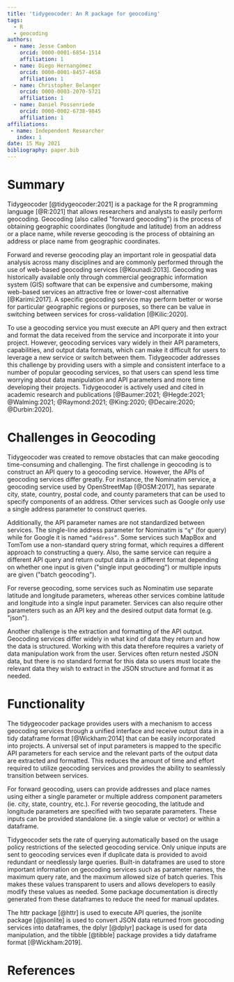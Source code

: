 ```yaml
---
title: 'tidygeocoder: An R package for geocoding'
tags:
  - R
  - geocoding
authors:
  - name: Jesse Cambon
    orcid: 0000-0001-6854-1514
    affiliation: 1
  - name: Diego Hernangómez
    orcid: 0000-0001-8457-4658
    affiliation: 1
  - name: Christopher Belanger
    orcid: 0000-0003-2070-5721
    affiliation: 1
  - name: Daniel Possenriede
    orcid: 0000-0002-6738-9845
    affiliation: 1
affiliations:
 - name: Independent Researcher
   index: 1
date: 15 May 2021
bibliography: paper.bib
---
```


# Summary

Tidygeocoder [@tidygeocoder:2021] is a package for the R programming language [@R:2021] that allows researchers and analysts to easily perform geocoding. Geocoding (also called "forward geocoding") is the process of obtaining geographic coordinates (longitude and latitude) from an address or a place name, while reverse geocoding is the process of obtaining an address or place name from geographic coordinates. 

Forward and reverse geocoding play an important role in geospatial data analysis across many disciplines and are commonly performed through the use of web-based geocoding services [@Kounadi:2013]. Geocoding was historically available only through commercial geographic information system (GIS) software that can be expensive and cumbersome, making web-based services an attractive free or lower-cost alternative [@Karimi:2017]. A specific geocoding service may perform better or worse for particular geographic regions or purposes, so there can be value in switching between services for cross-validation [@Kilic:2020]. 

To use a geocoding service you must execute an API query and then extract and format the data received from the service and incorporate it into your project. However, geocoding services vary widely in their API parameters, capabilities, and output data formats, which can make it difficult for users to leverage a new service or switch between them. Tidygeocoder addresses this challenge by providing users with a simple and consistent interface to a number of popular geocoding services, so that users can spend less time worrying about data manipulation and API parameters and more time developing their projects. Tidygeocoder is actively used and cited in academic research and publications [@Baumer:2021; @Hegde:2021; @Walming:2021; @Raymond:2021; @King:2020; @Decaire:2020; @Durbin:2020].

# Challenges in Geocoding

Tidygeocoder was created to remove obstacles that can make geocoding time-consuming and challenging. The first challenge in geocoding is to construct an API query to a geocoding service. However, the APIs of geocoding services differ greatly. For instance, the Nominatim service, a geocoding service used by OpenStreetMap [@OSM:2017], has separate city, state, country, postal code, and county parameters that can be used to specify components of an address. Other services such as Google only use a single address parameter to construct queries. 

Additionally, the API parameter names are not standardized between services. The single-line address parameter for Nominatim is `“q”` (for query) while for Google it is named `“address”`. Some services such MapBox and TomTom use a non-standard query string format, which requires a different approach to constructing a query. Also, the same service can require a different API query and return output data in a different format depending on whether one input is given ("single input geocoding") or multiple inputs are given ("batch geocoding"). 

For reverse geocoding, some services such as Nominatim use separate latitude and longitude parameters, whereas other services combine latitude and longitude into a single input parameter. Services can also require other parameters such as an API key and the desired output data format (e.g. "json"). 

Another challenge is the extraction and formatting of the API output. Geocoding services differ widely in what kind of data they return and how the data is structured. Working with this data therefore requires a variety of data manipulation work from the user. Services often return nested JSON data, but there is no standard format for this data so users must locate the relevant data they wish to extract in the JSON structure and format it as needed.

# Functionality

The tidygeocoder package provides users with a mechanism to access geocoding services through a unified interface and receive output data in a tidy dataframe format [@Wickham:2014] that can be easily incorporated into projects. A universal set of input parameters is mapped to the specific API parameters for each service and the relevant parts of the output data are extracted and formatted. This reduces the amount of time and effort required to utilize geocoding services and provides the ability to seamlessly transition between services. 

For forward geocoding, users can provide addresses and place names using either a single parameter or multiple address component parameters (ie. city, state, country, etc.). For reverse geocoding, the latitude and longitude parameters are specified with two separate parameters. These inputs can be provided standalone (ie. a single value or vector) or within a dataframe.

Tidygeocoder sets the rate of querying automatically based on the usage policy restrictions of the selected geocoding service. Only unique inputs are sent to geocoding services even if duplicate data is provided to avoid redundant or needlessly large queries. Built-in dataframes are used to store important information on geocoding services such as parameter names, the maximum query rate, and the maximum allowed size of batch queries. This makes these values transparent to users and allows developers to easily modify these values as needed. Some package documentation is directly generated from these dataframes to reduce the need for manual updates.

The httr package [@httr] is used to execute API queries, the jsonlite package [@jsonlite] is used to convert JSON data returned from geocoding services into dataframes, the dplyr [@dplyr] package is used for data manipulation, and the tibble [@tibble] package provides a tidy dataframe format [@Wickham:2019].

# References

